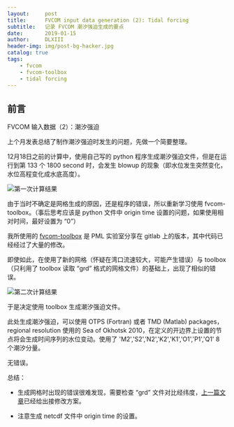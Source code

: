 ```yaml
---
layout:     post
title:      FVCOM input data generation (2): Tidal forcing
subtitle:   记录 FVCOM 潮汐强迫生成的要点
date:       2019-01-15
author:     DLXIII
header-img: img/post-bg-hacker.jpg
catalog: true
tags:
    - fvcom
    - fvcom-toolbox
    - tidal forcing
---
```



## 前言

FVCOM 输入数据（2）：潮汐强迫

上个月发表总结了制作潮汐强迫时发生的问题，先做一个简要整理。


<!--more-->


12月18日之前的计算中，使用自己写的 python 程序生成潮汐强迫文件，但是在运行到第 133 个 1800 second 时，会发生 blowup 的现象（即水位发生突然变化，水位高程变化成水底高度）。

![第一次计算结果][1]

由于当时不确定是网格生成的原因，还是程序的错误，所以重新学习使用 fvcom-toolbox。（事后思考应该是 python 文件中 origin time 设置的问题，如果使用相对时间，最好设置为 “0”）

我所使用的 [fvcom-toolbox][2] 是 PML 实验室分享在 gitlab 上的版本，其中代码已经经过了大量的修改。

即使如此，在使用了新的网格（怀疑在湾口流速较大，可能产生错误）与 toolbox （只利用了 toolbox 读取 “grd” 格式的网格文件）的基础上，出现了相似的错误。

![第二次计算结果][3]

于是决定使用 toolbox 生成潮汐强迫文件。

此处生成潮汐强迫，可以使用 OTPS (Fortran) 或者 TMD (Matlab) packages，regional resolution 使用的 Sea of Okhotsk 2010，在定义的开边界上设置的节点将会生成时间序列的水位变动。使用了 'M2','S2','N2','K2','K1','O1','P1','Q1' 8 个潮汐分量。

无错误。

总结：

- 生成网格时出现的错误很难发现，需要检查 “grd” 文件对比经纬度，[上一篇文章][4]已经给出接修改方案。
- 注意生成 netcdf 文件中 origin time 的设置。


  [1]: https://s2.ax1x.com/2019/01/15/FzIGqA.png
  [2]: https://gitlab.ecosystem-modelling.pml.ac.uk/fvcom/fvcom-toolbox
  [3]: https://s2.ax1x.com/2019/01/15/Fzo9eA.png
  [4]: https://www.dragonbaby-toudai.cn/index.php/archives/610/